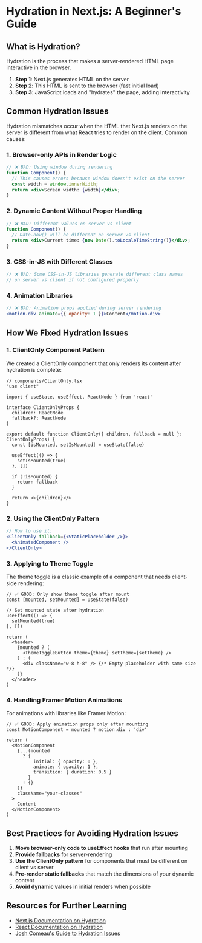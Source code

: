 # Hydration in Next.js: A Beginner's Guide

## What is Hydration?

Hydration is the process that makes a server-rendered HTML page interactive in the browser. 

1. **Step 1**: Next.js generates HTML on the server
2. **Step 2**: This HTML is sent to the browser (fast initial load)
3. **Step 3**: JavaScript loads and "hydrates" the page, adding interactivity

## Common Hydration Issues

Hydration mismatches occur when the HTML that Next.js renders on the server is different from what React tries to render on the client. Common causes:

### 1. Browser-only APIs in Render Logic
```jsx
// ❌ BAD: Using window during rendering
function Component() {
  // This causes errors because window doesn't exist on the server
  const width = window.innerWidth;
  return <div>Screen width: {width}</div>;
}
```

### 2. Dynamic Content Without Proper Handling
```jsx
// ❌ BAD: Different values on server vs client
function Component() {
  // Date.now() will be different on server vs client
  return <div>Current time: {new Date().toLocaleTimeString()}</div>;
}
```

### 3. CSS-in-JS with Different Classes
```jsx
// ❌ BAD: Some CSS-in-JS libraries generate different class names
// on server vs client if not configured properly
```

### 4. Animation Libraries 
```jsx
// ❌ BAD: Animation props applied during server rendering
<motion.div animate={{ opacity: 1 }}>Content</motion.div>
```

## How We Fixed Hydration Issues

### 1. ClientOnly Component Pattern

We created a ClientOnly component that only renders its content after hydration is complete:

```tsx
// components/ClientOnly.tsx
"use client"

import { useState, useEffect, ReactNode } from 'react'

interface ClientOnlyProps {
  children: ReactNode
  fallback?: ReactNode
}

export default function ClientOnly({ children, fallback = null }: ClientOnlyProps) {
  const [isMounted, setIsMounted] = useState(false)

  useEffect(() => {
    setIsMounted(true)
  }, [])

  if (!isMounted) {
    return fallback
  }

  return <>{children}</>
}
```

### 2. Using the ClientOnly Pattern

```jsx
// How to use it:
<ClientOnly fallback={<StaticPlaceholder />}>
  <AnimatedComponent />
</ClientOnly>
```

### 3. Applying to Theme Toggle

The theme toggle is a classic example of a component that needs client-side rendering:

```tsx
// ✅ GOOD: Only show theme toggle after mount
const [mounted, setMounted] = useState(false)

// Set mounted state after hydration
useEffect(() => {
  setMounted(true)
}, [])

return (
  <header>
    {mounted ? (
      <ThemeToggleButton theme={theme} setTheme={setTheme} />
    ) : (
      <div className="w-8 h-8" /> {/* Empty placeholder with same size */}
    )}
  </header>
)
```

### 4. Handling Framer Motion Animations

For animations with libraries like Framer Motion:

```tsx
// ✅ GOOD: Apply animation props only after mounting
const MotionComponent = mounted ? motion.div : 'div'

return (
  <MotionComponent
    {...(mounted 
      ? {
          initial: { opacity: 0 },
          animate: { opacity: 1 },
          transition: { duration: 0.5 }
        } 
      : {}
    )}
    className="your-classes"
  >
    Content
  </MotionComponent>
)
```

## Best Practices for Avoiding Hydration Issues

1. **Move browser-only code to useEffect hooks** that run after mounting
2. **Provide fallbacks** for server-rendering
3. **Use the ClientOnly pattern** for components that must be different on client vs server
4. **Pre-render static fallbacks** that match the dimensions of your dynamic content
5. **Avoid dynamic values** in initial renders when possible

## Resources for Further Learning

- [Next.js Documentation on Hydration](https://nextjs.org/docs/messages/react-hydration-error)
- [React Documentation on Hydration](https://react.dev/reference/react-dom/client/hydrateRoot)
- [Josh Comeau's Guide to Hydration Issues](https://www.joshwcomeau.com/react/the-perils-of-rehydration/)
